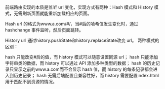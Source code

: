 前端路由实现的本质是监听 url 变化，实现方式有两种：Hash 模式和 History 模式，无需刷新页面就能重新加载相应的页面。

Hash url 的格式为www.a.com/#/，当#后的哈希值发生变化时，通过 hashchange 事件监听，然后页面跳转。 
 
History url 通过history.pushState和history.replaceState改变 url。 两种模式的区别：

hash 只能改变#后的值，而 history 模式可以随意设置同源 url；
hash 只能添加字符串类的数据，而 history 可以通过 API 添加多种类型的数据；
hash 的历史记录只显示之前的www.a.com而不会显示 hash 值，而 history 的每条记录都会进入到历史记录；
hash 无需后端配置且兼容性好，而 history 需要配置index.html用于匹配不到资源的情况。
